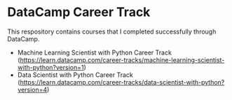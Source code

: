 # DataCamp Career Track 
This respository contains courses that I completed successfully through DataCamp.
- Machine Learning Scientist with Python Career Track  (https://learn.datacamp.com/career-tracks/machine-learning-scientist-with-python?version=1)
- Data Scientist with Python Career Track (https://learn.datacamp.com/career-tracks/data-scientist-with-python?version=4) 

